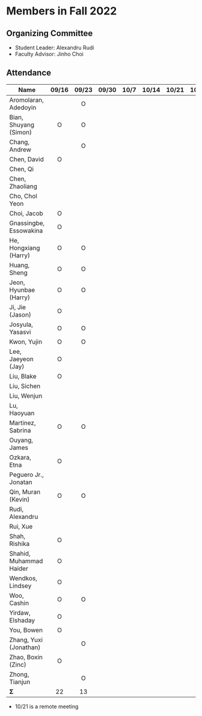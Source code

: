 # Members in Fall 2022

## Organizing Committee

* Student Leader: Alexandru Rudi
* Faculty Advisor: Jinho Choi

## Attendance

|  Name | 09/16 | 09/23 | 09/30 | 10/7 | 10/14 | 10/21 | 10/28 | 11/04 | 11/11 | 11/18 | 12/02 | Σ |
|-------------------------|:--:|:--:|:--:|:--:|:--:|:--:|:--:|:--:|:--:|:--:|:--:|---:|
| Aromolaran, Adedoyin    |    | O  |    |    |    |    |    |    |    |    |    |  1 |
| Bian, Shuyang (Simon)   | O  | O  |    |    |    |    |    |    |    |    |    |  2 |
| Chang, Andrew           |    | O  |    |    |    |    |    |    |    |    |    |  1 |
| Chen, David             | O  |    |    |    |    |    |    |    |    |    |    |  1 | 
| Chen, Qi                |    |    |    |    |    |    |    |    |    |    |    |  1 |
| Chen, Zhaoliang         |    |    |    |    |    |    |    |    |    |    |    |  1 |
| Cho, Chol Yeon          |    |    |    |    |    |    |    |    |    |    |    |  1 |
| Choi, Jacob             | O  |    |    |    |    |    |    |    |    |    |    |  1 |
| Gnassingbe, Essowakina  | O  |    |    |    |    |    |    |    |    |    |    |  1 |
| He, Hongxiang (Harry)   | O  | O  |    |    |    |    |    |    |    |    |    |  2 |
| Huang, Sheng            | O  | O  |    |    |    |    |    |    |    |    |    |  2 |
| Jeon, Hyunbae (Harry)   | O  | O  |    |    |    |    |    |    |    |    |    |  2 |
| Ji, Jie (Jason)         | O  |    |    |    |    |    |    |    |    |    |    |  1 |
| Josyula, Yasasvi        | O  | O  |    |    |    |    |    |    |    |    |    |  2 |
| Kwon, Yujin             | O  | O  |    |    |    |    |    |    |    |    |    |  2 |
| Lee, Jaeyeon (Jay)      | O  |    |    |    |    |    |    |    |    |    |    |  1 |
| Liu, Blake              | O  |    |    |    |    |    |    |    |    |    |    |  1 |
| Liu, Sichen             |    |    |    |    |    |    |    |    |    |    |    |  1 |
| Liu, Wenjun             |    |    |    |    |    |    |    |    |    |    |    |  1 |
| Lu, Haoyuan             |    |    |    |    |    |    |    |    |    |    |    |  1 |
| Martinez, Sabrina       | O  | O  |    |    |    |    |    |    |    |    |    |  2 |
| Ouyang, James           |    |    |    |    |    |    |    |    |    |    |    |  1 |
| Ozkara, Etna            | O  |    |    |    |    |    |    |    |    |    |    |  1 |
| Peguero Jr., Jonatan    |    |    |    |    |    |    |    |    |    |    |    |  1 |
| Qin, Muran (Kevin)      | O  | O  |    |    |    |    |    |    |    |    |    |  2 |
| Rudi, Alexandru         |    |    |    |    |    |    |    |    |    |    |    |  1 |
| Rui, Xue                |    |    |    |    |    |    |    |    |    |    |    |  1 |
| Shah, Rishika           | O  |    |    |    |    |    |    |    |    |    |    |  1 |
| Shahid, Muhammad Haider | O  |    |    |    |    |    |    |    |    |    |    |  1 |
| Wendkos, Lindsey        | O  |    |    |    |    |    |    |    |    |    |    |  1 |
| Woo, Cashin             | O  | O  |    |    |    |    |    |    |    |    |    |  2 |
| Yirdaw, Elshaday        | O  |    |    |    |    |    |    |    |    |    |    |  1 |
| You, Bowen              | O  |    |    |    |    |    |    |    |    |    |    |  1 |
| Zhang, Yuxi (Jonathan)  |    | O  |    |    |    |    |    |    |    |    |    |  1 |
| Zhao, Boxin (Zinc)      | O  |    |    |    |    |    |    |    |    |    |    |  1 |
| Zhong, Tianjun          |    | O  |    |    |    |    |    |    |    |    |    |  1 |
| **Σ**                   | 22 | 13 |    |    |    |    |    |    |    |    |    | NA |

* 10/21 is a remote meeting